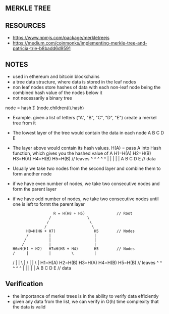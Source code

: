 ## MERKLE TREE

## RESOURCES
- https://www.npmjs.com/package/merkletreejs
- https://medium.com/coinmonks/implementing-merkle-tree-and-patricia-trie-b8badd6d9591

## NOTES
- used in ethereum and bitcoin blockchains
- a tree data structure, where data is stored in the leaf nodes
- non leaf nodes store hashes of data with each non-leaf node being the combined hash value of the nodes below it
- not necessarily a binary tree

node = hash ∑ (node.children(i).hash)

- Example. given a list of letters ("A", "B", "C", "D", "E") create a merkel tree from it
- The lowest layer of the tree would contain the data in each node
  A    B    C    D    E

- The layer above would contain its hash values. H(A) = pass A into Hash function, which gives you the hashed value of A
  H1=H(A)   H2=H(B)   H3=H(A)   H4=H(B)   H5=H(B)   // leaves
  ^         ^         ^         ^         ^
  |         |         |         |         |
  A         B         C         D         E         // data 

- Usually we take two nodes from the second layer and combine them to form another node
- if we have even number of nodes, we take two consecutive nodes and form the parent layer
- if we have odd number of nodes, we take two consecutive nodes until one is left to formt the parent layer

                        R = H(H8 + H5)              // Root
                      /                \
                     /                  \
                    /                    \
            H8=H(H6 + H7)                 H5        // Nodes
            /         |                   |
           /          |                   |
          /           |                   |
      H6=H(H1 + H2)   H7=H(H3 + H4)       H5        // Nodes
      /     |         |         \         |
     /      |         |          \        |
    /       |         |           \       |
  H1=H(A)   H2=H(B)   H3=H(A)   H4=H(B)   H5=H(B)   // leaves
  ^         ^         ^         ^         ^
  |         |         |         |         |
  A         B         C         D         E         // data 

## Verification
- the importance of merkel trees is in the ability to verify data efficiently
- given any data from the list, we can verify in O(h) time complexity that the data is valid

